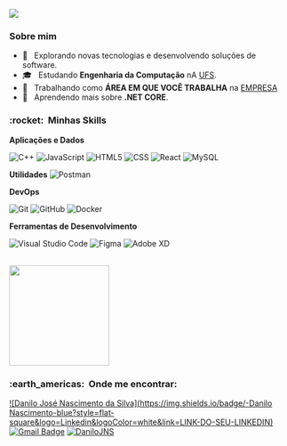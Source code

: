 ![](https://komarev.com/ghpvc/?username=DaniloJNS&color=006bed)

<h3> Sobre mim </h3>

- 🤔 &nbsp; Explorando novas tecnologias e desenvolvendo soluções de software.
- 🎓 &nbsp; Estudando **Engenharia da Computação** nA <a href="https://www.ufs.br/">UFS</a>.
- 💼 &nbsp; Trabalhando como **ÁREA EM QUE VOCÊ TRABALHA** na <a href="LINK DA EMPRESA">EMPRESA</a>
- 🌱 &nbsp; Aprendendo mais sobre **.NET CORE**.

<h3> :rocket: &nbsp;Minhas Skills </h3>

**Aplicações e Dados**

  ![C++](https://img.shields.io/badge/-C++-333333?style=flat&logo=C%2B%2B&logoColor=00599C)
  ![JavaScript](https://img.shields.io/badge/-JavaScript-333333?style=flat&logo=javascript)
  ![HTML5](https://img.shields.io/badge/-HTML5-333333?style=flat&logo=HTML5)
  ![CSS](https://img.shields.io/badge/-CSS-333333?style=flat&logo=CSS3&logoColor=1572B6)
  ![React](https://img.shields.io/badge/-React-333333?style=flat&logo=react)
  ![MySQL](https://img.shields.io/badge/-MySQL-333333?style=flat&logo=mysql)

**Utilidades**
  ![Postman](https://img.shields.io/badge/-Postman-333333?style=flat&logo=postman)

**DevOps**

  ![Git](https://img.shields.io/badge/-Git-333333?style=flat&logo=git)
  ![GitHub](https://img.shields.io/badge/-GitHub-333333?style=flat&logo=github)
  ![Docker](https://img.shields.io/badge/-Docker-333333?style=flat&logo=docker)

**Ferramentas de Desenvolvimento**

  ![Visual Studio Code](https://img.shields.io/badge/-Visual%20Studio%20Code-333333?style=flat&logo=visual-studio-code&logoColor=007ACC)
  ![Figma](https://img.shields.io/badge/-Figma-333333?style=flat&logo=figma&logoColor=007ACC)
  ![Adobe XD](https://img.shields.io/badge/-Adobe%20XD-333333?style=flat&logo=adobe-xd&logoColor=007ACC)

<br/>

<a href="https://github.com/DaniloJNS">
  <img height="180em" src="https://github-readme-stats.vercel.app/api?username=DaniloJNS&theme=tokyonight&show_icons=false" />
</a>

<br/>

<h3> :earth_americas: &nbsp;Onde me encontrar: </h3> 

[![Danilo José Nascimento da Silva](https://img.shields.io/badge/-Danilo Nascimento-blue?style=flat-square&logo=Linkedin&logoColor=white&link=LINK-DO-SEU-LINKEDIN)](https://www.linkedin.com/in/danilo-jos%C3%A9-nascimento-da-silva-059744139)
[![Gmail Badge](https://img.shields.io/badge/-dan.silva.13.zx@gmail.com-006bed?style=flat-square&logo=Gmail&logoColor=white&link=mailto:SEU-EMAIL)](mailto:dan.silva.13.zx@gmail.com)
[![DaniloJNS]( https://img.shields.io/github/followers/DaniloJNS?label=follow&style=social)](https://github.com/DaniloJNS)
